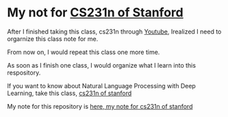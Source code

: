 # My not for [CS231n of Stanford](http://cs231n.stanford.edu/)

After I finished taking this class, cs231n through [Youtube](https://www.youtube.com/watch?v=vT1JzLTH4G4&list=PL3FW7Lu3i5JvHM8ljYj-zLfQRF3EO8sYv), Irealized I need to orgarnize this class note for me. 

From now on, I would repeat this class one more time.

As soon as I finish one class, I would organize what I learn into this respository. 

If you want to know about Natural Language Processing with Deep Learning, take this class, [cs231n of stanford](http://cs231n.stanford.edu/)

My note for this repository is [here, my note for cs231n of stanford](https://hyunyoung2.github.io/my-note-for-cs231n-stanford)
